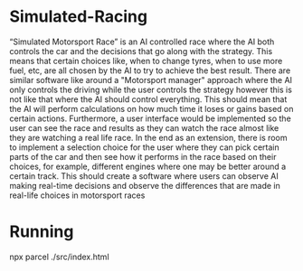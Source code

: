 # Simulated-Racing
“Simulated Motorsport Race” is an AI controlled race where the AI both controls the car and the decisions that go along with the strategy. This means that certain choices like, when to change tyres, when to use more fuel, etc, are all chosen by the AI to try to achieve the best result.
There are similar software like around a "Motorsport manager" approach where the AI only controls the driving while the user controls the strategy however this is not like that where the AI should control everything. This should mean that the AI will perform calculations on how much time it loses or gains based on certain actions.
Furthermore, a user interface would be implemented so the user can see the race and results as they can watch the race almost like they are watching a real life race. In the end as an extension, there is room to implement a selection choice for the user where they can pick certain parts of the car and then see how it performs in the race based on their choices, for example, different engines where one may be better around a certain track.
This should create a software where users can observe AI making real-time decisions and observe the differences that are made in real-life choices in motorsport races

# Running
npx parcel ./src/index.html 

